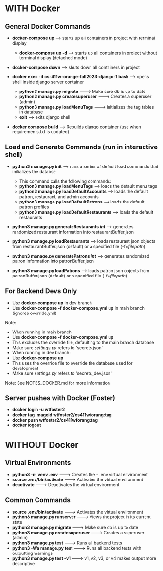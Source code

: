 # WITH Docker
## General Docker Commands
* **docker-compose up** --> starts up all containers in project with terminal display
  * **docker-compose up -d** --> starts up all containers in project without terminal display (detached mode)
* **docker-compose down** --> shuts down all containers in project

* **docker exec -it cs-411w-orange-fall2023-django-1 bash** --> opens shell inside django server container
  * **python3 manage.py migrate** ---> Make sure db is up to date
  * **python3 manage.py createsuperuser** ---> Creates a superuser (admin)
  * **python3 manage.py loadMenuTags** ---> initializes the tag tables in database
  * **exit** --> exits django shell

* **docker compose build** --> Rebuilds django container (use when requirements.txt is updated)


## Load and Generate Commands (run in interactive shell)
* **python3 manage.py init** --> runs a series of default load commands that initializes the databse
  * This command calls the following commands:
  * **python3 manage.py loadMenuTags** --> loads the default menu tags
  * **python3 manage.py loadDefaultAccounts** --> loads the default patron, restaurant, and admin accounts
  * **python3 manage.py loadDefaultPatrons** --> loads the default patron profiles
  * **python3 manage.py loadDefaultRestaurants** --> loads the default restaurants

* **python3 manage.py generateRestaurants _int_** --> generates randomized restaurant information into restaurantBuffer.json
* **python3 manage.py loadRestaurants** --> loads restaurant json objects from restaurantBuffer.json (default) or a specified file (-f=_filepath_)
* **python3 manage.py generatePatrons _int_** --> generates randomized patron information into patronBuffer.json
* **python3 manage.py loadPatrons** --> loads patron json objects from patronBuffer.json (default) or a specified file (-f=_filepath_)


## For Backend Devs Only
* Use **docker-compose up** in dev branch
* Use **docker-compose -f docker-compose.yml up** in main branch (ignores override.yml)

Note:
* When running in main branch:
 * Use **docker-compose -f docker-compose.yml up**
 * This excludes the override file, defaulting to the main branch database
 * Make sure *settings.py* refers to 'secrets.json'
* When running in dev branch:
 * Use **docker-compose up**
 * This uses the override file to override the database used for development
 * Make sure *settings.py* refers to 'secrets_dev.json'

Note: See NOTES_DOCKER.md for more information




## Server pushes with Docker (Foster)
* **docker login -u wtfoster2**
* **docker tag __imageid__ wtfoster2/cs411wforang:__tag__**
* **docker push wtfoster2/cs411wforang:__tag__**
* **docker logout**




# WITHOUT Docker
## Virtual Environments
* **python3 -m venv .env** ---> Creates the - .env virtual environment
* **source .env/bin/activate** ---> Activates the virtual environment
* **deactivate** ---> Deactivates the virtual environment

## Common Commands
* **source .env/bin/activate** ---> Activates the virtual environment
* **python3 manage.py runserver** ---> Views the project in its current state
* **python3 manage.py migrate** ---> Make sure db is up to date
* **python3 manage.py createsuperuser** ---> Creates a superuser (admin)
* **python3 manage.py test** ---> Runs all backend tests
* **python3 -Wa manage.py test** ---> Runs all backend tests with outputting warnings
* **python3 manage.py test -v1** ---> v1, v2, v3, or v4 makes output more descriptive 